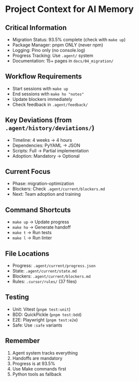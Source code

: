 # Project Context for AI Memory

## Critical Information

- Migration Status: 93.5% complete (check with `make up`)
- Package Manager: pnpm ONLY (never npm)
- Logging: Pino only (no console.log)
- Progress Tracking: Use `.agent/` system
- Documentation: 15+ pages in `docs/04_migration/`

## Workflow Requirements

- Start sessions with `make up`
- End sessions with `make ho "notes"`
- Update blockers immediately
- Check feedback in `.agent/feedback/`

## Key Deviations (from `.agent/history/deviations/`)

- Timeline: 4 weeks → 4 hours
- Dependencies: PyYAML → JSON
- Scripts: Full → Partial implementation
- Adoption: Mandatory → Optional

## Current Focus

- Phase: migration-optimization
- Blockers: Check `.agent/current/blockers.md`
- Next: Team adoption and training

## Command Shortcuts

- `make up` → Update progress
- `make ho` → Generate handoff
- `make t` → Run tests
- `make l` → Run linter

## File Locations

- Progress: `.agent/current/progress.json`
- State: `.agent/current/state.md`
- Blockers: `.agent/current/blockers.md`
- Rules: `.cursor/rules/` (37 files)

## Testing

- Unit: Vitest (`pnpm test:unit`)
- BDD: QuickPickle (`pnpm test:bdd`)
- E2E: Playwright (`pnpm test:e2e`)
- Safe: Use `:safe` variants

## Remember

1. Agent system tracks everything
2. Handoffs are mandatory
3. Progress is at 93.5%
4. Use Make commands first
5. Python tools as fallback
